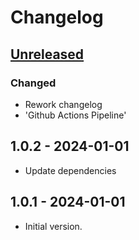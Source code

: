 # Changelog

## [Unreleased]

### Changed

- Rework changelog
- 'Github Actions Pipeline'

## 1.0.2 - 2024-01-01

- Update dependencies

## 1.0.1 - 2024-01-01

- Initial version.

[Unreleased]: https://github.com/inlavigo/gg_periodic_timer/compare/1.0.2...HEAD

